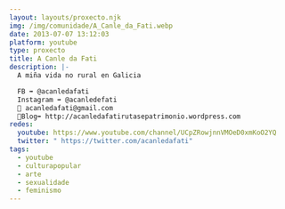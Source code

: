 ```yaml
---
layout: layouts/proxecto.njk
img: /img/comunidade/A_Canle_da_Fati.webp
date: 2013-07-07 13:12:03
platform: youtube
type: proxecto
title: A Canle da Fati
description: |-
  A miña vida no rural en Galicia 

  FB ➡ @acanledafati
  Instagram ➡ @acanledefati
  💌 acanledafati@gmail.com
  📝Blog➡ http://acanledafatirutasepatrimonio.wordpress.com
redes:
  youtube: https://www.youtube.com/channel/UCpZRowjnnVMOeD0xmKoO2YQ
  twitter: " https://twitter.com/acanledafati"
tags:
  - youtube
  - culturapopular
  - arte
  - sexualidade
  - feminismo
---
```

